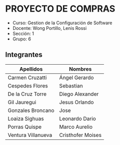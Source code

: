 
# PROYECTO DE COMPRAS 
- Curso: Gestion de la Configuración de Software
- Docente: Wong Portillo, Lenis Rossi
- Sección: 1
- Grupo: 6

## Integrantes

| Apellidos | Nombres |
| ------ | ------ |
| Carmen Cruzatti | Ángel Gerardo |
| Cespedes Flores | Sebastian |
| De la Cruz Torre | Diego Alexander |
| Gil Jauregui | Jesus Orlando |
| Gonzales Broncano | Jose |
| Loaiza Sighuas | Leonardo Dario |
| Porras Quispe | Marco Aurelio |
| Ventura Villanueva | Cristhofer Moises |
